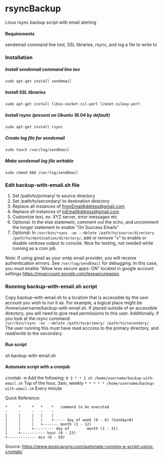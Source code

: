 # rsyncBackup
Linux rsync backup script with email alerting

#### Requirements
sendemail command line tool, SSL libraries, rsync, and log a file to write to

### Installation

##### Install sendemail command line too
`sudo apt-get install sendemail`
##### Install SSL libraries
`sudo apt-get install libio-socket-ssl-perl libnet-ssleay-perl`
##### Install rsync (present on Ubuntu 18.04 by default)
`sudo apt-get install rsync`
##### Create log file for sendemail
`sudo touch /var/log/sendEmail`
##### Make sendemail log file writable
`sudo chmod 666 /var/log/sendEmail`

### Edit backup-with-email.sh file
1. Set /path/to/primary/ to source directory
2. Set /path/to/secondary/ to destination directory
3. Replace all instances of fromEmailAddress@gmail.com
4. Replace all instances of toEmailAddress@gmail.com
5. Customize text, ex: XYZ server, error messages etc
6. Optional: In the else statement, comment out the echo, and uncomment the longer statement to enable "On Success Emails" 
7. Optional: In `/usr/bin/rsync -av --delete /path/to/source/directory /path/to/destination/directory/`, add or remove "v" to enable or disable verbose output to console. Nice for testing, not needed while running as a cron job.

*Note*: If using gmail as your smtp email provider, you will receive authentication errrors. See `/var/log/sendEmail` for debugging. In this case, you must enable "Allow less secure apps: ON" located in google account settings https://myaccount.google.com/lesssecureapps.

### Running backup-with-email.sh script
Copy backup-with-email.sh to a location that is accessible by the user account you wish to run it as. For example, a logical place might be /home/username/backup-with-email.sh. If placed outside of an accessible directory, you will need to give read permissions to this user. Additionally, if you look at the rsync command:  
`/usr/bin/rsync -av --delete /path/to/primary/ /path/to/secondary/`  
The user running this must have read acccess to the primary directory, and read/write to the secondary.

#### Run script
sh backup-with-email.sh

#### Automate script with a cronjob
crontab -e
Add the following:
`0 3 * * 1 sh /home/username/backup-with-email.sh`
Top of the hour, 3am, weekly
`* * * * * /home/username/backup-with-email.sh`
Every minute

Quick Reference:
```
*     *     *   *    *   command to be executed
-     -     -   -    -
|     |     |   |    |
|     |     |   |    +----- day of week (0 - 6) (Sunday=0)
|     |     |   +------- month (1 - 12)
|     |     +--------- day of        month (1 - 31)
|     +----------- hour (0 - 23)
+------------- min (0 - 59)
```
Source: https://www.jessicayung.com/automate-running-a-script-using-crontab/

